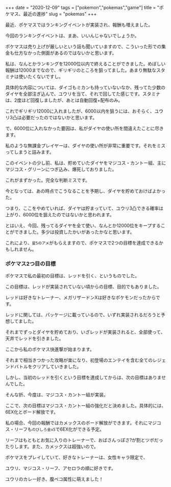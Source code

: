 +++
date = "2020-12-09"
tags = ["pokemon","pokemas","game"]
title = "ポケマス、最近の進捗"
slug = "pokemas"
+++

最近、ポケマスではランキングイベントが実装され、報酬も増えました。

今回のランキングイベントは、まあ、いいんじゃないでしょうか。

ポケマスは売り上げが厳しいという話も聞いていますので、こういった形での集金も仕方なかった側面があるのではないかと思います。

私は、なんとかランキングを12000位以内で終えることができました。めぼしい報酬は12000までなので、ギリギリのところを狙ってました。あまり無駄なスタミナは使いたくないですし。

具体的な内容については、ダイゴもミカンも持っていないなか、残ってた少数のダイヤを全部注ぎ込んで、ユウリを当て、それで回してた感じです。スタミナは、2度ほど回復しましたが、あとは自動回復+配布のみ。

これでギリギリ12000に入れましたが、6000以内を狙うには、おそらく、ユウリ3凸は必要だったのではないかと思います。

で、6000位に入れなかった要因は、私がダイヤの使い所を間違えたことに尽きます。

私のような無課金プレイヤーは、ダイヤの使い所が非常に重要です。それをミスってしまうと詰みます。

このイベントの少し前、私は、貯めていたダイヤをマジコス・カントー組、主にマジコス・グリーンにつぎ込み、爆死しておりました。

これがまずかった。完全な判断ミスです。

今となっては、あの時点でこうなることを予期し、ダイヤを貯めておけばよかった。

つまり、ここをやめていれば、ダイヤは貯まっていて、ユウリ3凸できる確率は上がり、6000位を狙えたのではないかと思われます。

とはいえ、今回、残ってるダイヤを全て使い、なんとか12000位をキープすることができました。多少は投資したかいがあったかなと思います。

これにより、`星5のアメ`がもらえますので、ポケマスで2つの目標を達成できるかもしれません。

### ポケマス2つ目の目標

ポケマスで私の最初の目標は、レッドを引く、というものでした。

この目標は、レッドが実装されていない頃からの目標、目的でもありました。

レッドは好きなトレーナー、メガリザードンXは好きなポケモンだったからです。

レッドに関しては、パッケージに載っているので、いずれ実装されるだろうと予想してました。

それまでずっとダイヤを貯めており、いざレッドが実装されると、全部使って、天井でレッドを引きました。

ここから私のポケマス快進撃が始まります。

それまで相当きつかった攻略が楽になり、初登場のエンテイを含む全てのレジェンドバトルをクリアしていきました。

しかし、当初のレッドを引くという目標を達成してからは、次の目標はありませんでした。

そんな折、今度は、マジコス・カントー組が実装。

ここで、次の目標はマジコス・カントー組の強化だと決めました。具体的には、6EX化とボード解放です。

私の場合、今回の報酬ではカメックスのボード解放ができます。それにマジコス・リーフも`のびしろ金x5`で6EX化ができる予定。

リーフはもともとお気に入りのトレーナーで、おばさんっぽさ?が割とツボだったりします。また、カメックスは超強いので。

ポケマスをプレイしていて、好きなトレーナーは、女性キャラ限定で、

ユウリ、マジコス・リーフ、アセロラの順に好きです。

ユウリのカレー好き、腹ペコ属性に萌えました！

